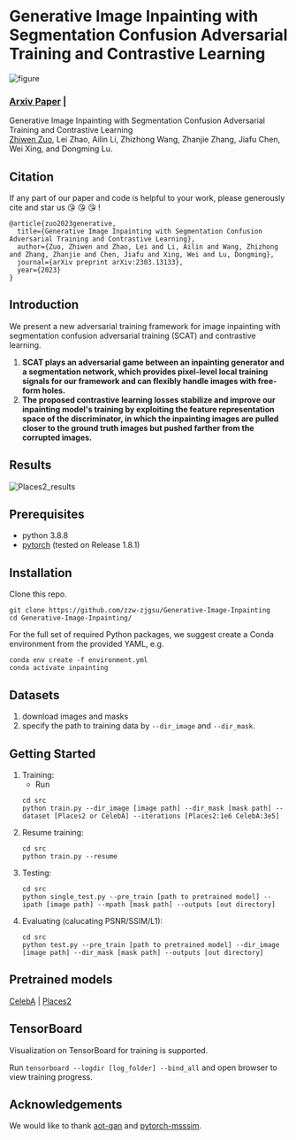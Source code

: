 # Generative Image Inpainting with Segmentation Confusion Adversarial Training and Contrastive Learning
![figure](https://github.com/zzw-zjgsu/Generative-Image-Inpainting/blob/main/docs/framework.PNG?raw=true)
### [Arxiv Paper](https://arxiv.org/abs/2303.13133) | 

Generative Image Inpainting with Segmentation Confusion Adversarial Training and Contrastive Learning<br>
[Zhiwen Zuo](https://scholar.google.com/citations?user=ZDJKCGoAAAAJ&hl=en),  Lei Zhao, Ailin Li, Zhizhong Wang, Zhanjie Zhang, Jiafu Chen, Wei Xing, and Dongming Lu.<br>


<!-- ------------------------------------------------ -->
## Citation
If any part of our paper and code is helpful to your work, 
please generously cite and star us :kissing_heart: :kissing_heart: :kissing_heart: !

```
@article{zuo2023generative,
  title={Generative Image Inpainting with Segmentation Confusion Adversarial Training and Contrastive Learning},
  author={Zuo, Zhiwen and Zhao, Lei and Li, Ailin and Wang, Zhizhong and Zhang, Zhanjie and Chen, Jiafu and Xing, Wei and Lu, Dongming},
  journal={arXiv preprint arXiv:2303.13133},
  year={2023}
}
```


<!-- ---------------------------------------------------- -->
## Introduction 
We present a new adversarial training framework for image inpainting with segmentation confusion adversarial training (SCAT) and contrastive learning. 
1) **SCAT plays an adversarial game between an inpainting generator and a segmentation network, which provides pixel-level local training signals for our framework and can flexibly handle images with free-form holes.** 
2) **The proposed contrastive learning losses stabilize and improve our inpainting model's training by exploiting the feature representation space of the discriminator, in which the inpainting images are pulled closer to the ground truth images but pushed farther from the corrupted images.**

<!-- ------------------------------------------------ -->
## Results
![Places2_results](https://github.com/zzw-zjgsu/Generative-Image-Inpainting/blob/main/docs/places2_results.PNG?raw=true)

<!-- -------------------------------- -->
## Prerequisites 
* python 3.8.8
* [pytorch](https://pytorch.org/) (tested on Release 1.8.1)

<!-- --------------------------------- -->
## Installation 

Clone this repo.

```
git clone https://github.com/zzw-zjgsu/Generative-Image-Inpainting
cd Generative-Image-Inpainting/
```

For the full set of required Python packages, we suggest create a Conda environment from the provided YAML, e.g.

```
conda env create -f environment.yml 
conda activate inpainting
```

<!-- --------------------------------- -->
## Datasets 

1. download images and masks
2. specify the path to training data by `--dir_image` and `--dir_mask`.



<!-- -------------------------------------------------------- -->
## Getting Started

1. Training: 
    * Run 
    ```
    cd src 
    python train.py --dir_image [image path] --dir_mask [mask path] --dataset [Places2 or CelebA] --iterations [Places2:1e6 CelebA:3e5]
    ```
2. Resume training:
    ```
    cd src
    python train.py --resume 
    ```
3. Testing:
    ```
    cd src 
    python single_test.py --pre_train [path to pretrained model] --ipath [image path] --mpath [mask path] --outputs [out directory]
    ```
4. Evaluating (calucating PSNR/SSIM/L1):
    ```
    cd src 
    python test.py --pre_train [path to pretrained model] --dir_image [image path] --dir_mask [mask path] --outputs [out directory]
    ```

<!-- ------------------------------------------------------------------- -->
## Pretrained models
[CelebA](https://drive.google.com/file/d/1DGbRu9ucX6zRVKz4psL3RiwwiY2_Awx5/view?usp=share_link) |
[Places2](https://drive.google.com/file/d/165ej_2Dd8L7_9Xa1EOSxTXs4BT1rJ3q6/view?usp=share_link)

<!-- ------------------------ -->
## TensorBoard
Visualization on TensorBoard for training is supported. 

Run `tensorboard --logdir [log_folder] --bind_all` and open browser to view training progress. 



<!-- ------------------------ -->
## Acknowledgements

We would like to thank [aot-gan](https://github.com/researchmm/AOT-GAN-for-Inpainting) and [pytorch-msssim](https://github.com/VainF/pytorch-msssim). 


